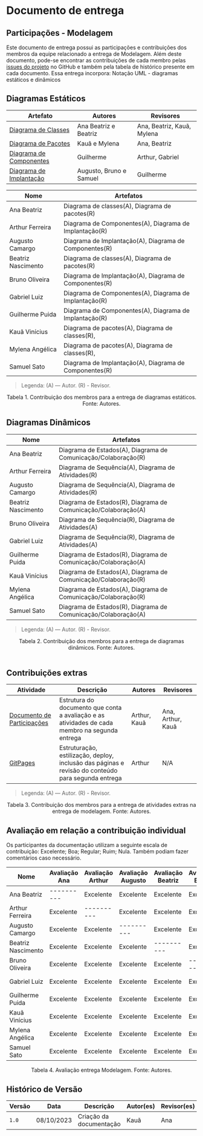 # Documento de entrega

## Participações - Modelagem

Este documento de entrega possui as participações e contribuições dos membros da equipe relacionado a entrega de Modelagem. Além deste documento, pode-se encontrar as contribuições de cada membro pelas [issues do projeto](https://github.com/UnBArqDsw2023-2/2023.2_G1_ProjetoAmazon/issues) no GitHub e também pela tabela de histórico presente em cada documento.
Essa entrega incorpora: Notação UML - diagramas estáticos e dinâmicos

## Diagramas Estáticos

| Artefato                                                                    | Autores                 | Revisores                   |
| --------------------------------------------------------------------------- | ----------------------- | --------------------------- |
| [Diagrama de Classes](./DiagramaDeClasses/DiagramaDeClasses.md)             | Ana Beatriz e Beatriz   | Ana,  Beatriz, Kauã, Mylena |
| [Diagrama de Pacotes](./DiagramaDePacotes/DiagramaDePacotes.md)             | Kauã e Mylena           | Ana, Beatriz                |
| [Diagrama de Componentes](./DiagramaDeComponentes/DiagramaDeComponentes.md) | Guilherme               | Arthur, Gabriel             |
| [Diagrama de Implantação](./DiagramaDeImplantacao/DiagramaDeImplantacao.md) | Augusto, Bruno e Samuel | Guilherme                   |


| Nome               | Artefatos                                              |
| ------------------ | ------------------------------------------------------ |
| Ana Beatriz        | Diagrama de classes(A), Diagrama de pacotes(R)         |
| Arthur Ferreira    | Diagrama de Componentes(A), Diagrama de Implantação(R) |
| Augusto Camargo    | Diagrama de Implantação(A), Diagrama de Componentes(R) |
| Beatriz Nascimento | Diagrama de classes(A), Diagrama de pacotes(R)         |
| Bruno Oliveira     | Diagrama de Implantação(A), Diagrama de Componentes(R) |
| Gabriel Luiz       | Diagrama de Componentes(A), Diagrama de Implantação(R) |
| Guilherme Puida    | Diagrama de Componentes(A), Diagrama de Implantação(R) |
| Kauã Vinícius      | Diagrama de pacotes(A), Diagrama de classes(R),        |
| Mylena Angélica    | Diagrama de pacotes(A), Diagrama de classes(R),        |
| Samuel Sato        | Diagrama de Implantação(A), Diagrama de Componentes(R) |

> Legenda: (A) — Autor. (R) - Revisor.

<div style="text-align: center"> Tabela 1. Contribuição dos membros para a entrega de diagramas estáticos. Fonte: Autores.</div>

## Diagramas Dinâmicos

| Nome               | Artefatos                                                      |
| ------------------ | -------------------------------------------------------------- |
| Ana Beatriz        | Diagrama de Estados(A), Diagrama de Comunicação/Colaboração(R) |
| Arthur Ferreira    | Diagrama de Sequência(A), Diagrama de Atividades(R)            |
| Augusto Camargo    | Diagrama de Sequência(A), Diagrama de Atividades(R)            |
| Beatriz Nascimento | Diagrama de Estados(R), Diagrama de Comunicação/Colaboração(A) |
| Bruno Oliveira     | Diagrama de Sequência(R), Diagrama de Atividades(A)            |
| Gabriel Luiz       | Diagrama de Sequência(R), Diagrama de Atividades(A)            |
| Guilherme Puida    | Diagrama de Estados(R), Diagrama de Comunicação/Colaboração(A) |
| Kauã Vinícius      | Diagrama de Estados(A), Diagrama de Comunicação/Colaboração(R) |
| Mylena Angélica    | Diagrama de Estados(A), Diagrama de Comunicação/Colaboração(R) |
| Samuel Sato        | Diagrama de Estados(R), Diagrama de Comunicação/Colaboração(A) |

> Legenda: (A) — Autor. (R) - Revisor.

<div style="text-align: center"> Tabela 2. Contribuição dos membros para a entrega de diagramas dinâmicos. Fonte: Autores.</div>

<br>

## Contribuições extras


| Atividade                                                                | Descrição                                                                                          | Autores      | Revisores         |
| ------------------------------------------------------------------------ | -------------------------------------------------------------------------------------------------- | ------------ | ----------------- |
| [Documento de Participações](./Participacoes.md)                         | Estrutura do documento que conta a avaliação e as atividades de cada membro na segunda entrega     | Arthur, Kauã | Ana, Arthur, Kauã |
| [GitPages](https://unbarqdsw2023-2.github.io/2023.2_G1_ProjetoAmazon/#/) | Estruturação, estilização, deploy, inclusão das páginas e revisão do conteúdo para segunda entrega | Arthur       | N/A               |

> Legenda: (A) — Autor. (R) - Revisor.

<div style="text-align: center"> Tabela 3. Contribuição dos membros para a entrega de atividades extras na entrega de modelagem. Fonte: Autores.</div>

## Avaliação em relação a contribuição individual

Os participantes da documentação utilizam a seguinte escala de contribuição: Excelente; Boa; Regular; Ruim; Nula.
Também podiam fazer comentários caso necessário.

| Nome               | Avaliação Ana | Avaliação Arthur | Avaliação Augusto | Avaliação Beatriz | Avaliação Bruno | Avaliação Gabriel | Avaliação Guilherme | Avaliação Kauã | Avaliação Mylena | Avaliação Samuel |
| ------------------ | ------------- | ---------------- | ----------------- | ----------------- | --------------- | ----------------- | ------------------- | -------------- | ---------------- | ---------------- |
| Ana Beatriz        | ----------    | Excelente        | Excelente         | Excelente         | Excelente       | Excelente         | Excelente           | Excelente      | Excelente        | Excelente        |
| Arthur Ferreira    | Excelente     | ----------       | Excelente         | Excelente         | Excelente       | Excelente         | Excelente           | Excelente      | Excelente        | Excelente        |
| Augusto Camargo    | Excelente     | Excelente        | ----------        | Excelente         | Excelente       | Excelente         | Excelente           | Excelente      | Excelente        | Excelente        |
| Beatriz Nascimento | Excelente     | Excelente        | Excelente         | ----------        | Excelente       | Excelente         | Excelente           | Excelente      | Excelente        | Excelente        |
| Bruno Oliveira     | Excelente     | Excelente        | Excelente         | Excelente         | ----------      | Excelente         | Excelente           | Excelente      | Excelente        | Excelente        |
| Gabriel Luiz       | Excelente     | Excelente        | Excelente         | Excelente         | Excelente       | ----------        | Excelente           | Excelente      | Excelente        | Excelente        |
| Guilherme Puida    | Excelente     | Excelente        | Excelente         | Excelente         | Excelente       | Excelente         | ----------          | Excelente      | Excelente        | Excelente        |
| Kauã Vinícius      | Excelente     | Excelente        | Excelente         | Excelente         | Excelente       | Excelente         | Excelente           | ----------     | Excelente        | Excelente        |
| Mylena Angélica    | Excelente     | Excelente        | Excelente         | Excelente         | Excelente       | Excelente         | Excelente           | Excelente      | ----------       | Excelente        |
| Samuel Sato        | Excelente     | Excelente        | Excelente         | Excelente         | Excelente       | Excelente         | Excelente           | Excelente      | Excelente        | ----------       |

<div style="text-align: center"> Tabela 4. Avaliação entrega Modelagem. Fonte: Autores.</div>

## Histórico de Versão

| Versão | Data       | Descrição               | Autor(es) | Revisor(es) |
| ------ | ---------- | ----------------------- | --------- | ----------- |
| `1.0`  | 08/10/2023 | Criação da documentação | Kauã      | Ana         |
